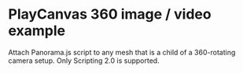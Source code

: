 # PlayCanvas 360 image / video example

Attach Panorama.js script to any mesh that is a child of a 360-rotating camera setup.
Only Scripting 2.0 is supported.
